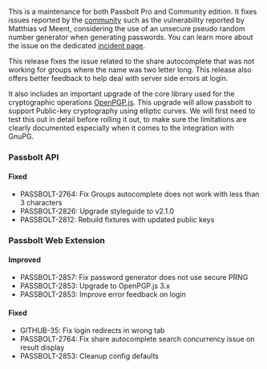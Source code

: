 This is a maintenance for both Passbolt Pro and Community edition. It fixes issues reported by 
the [community](https://community.passbolt.com/) such as the vulnerability reported by Matthias vd 
Meent, considering the use of an 
unsecure pseudo random number generator when generating passwords. You can learn more about the 
issue on the dedicated [incident page](https://help.passbolt.com/incidents/20180508_password_generator_prng).

This release fixes the issue related to the share autocomplete that was not working for groups 
where the name was two letter long. This release also offers better feedback to help deal with 
server side errors at login.

It also includes an important upgrade of the core library used for the cryptographic operations 
[OpenPGP.js](https://github.com/openpgpjs/). This upgrade will allow passbolt to support 
Public-key cryptography using elliptic 
curves. We will first need to test this out in detail before rolling it out, to make sure the 
limitations are clearly documented especially when it comes to the integration with GnuPG. 

### Passbolt API
#### Fixed

- PASSBOLT-2764: Fix Groups autocomplete does not work with less than 3 characters
- PASSBOLT-2826: Upgrade styleguide to v2.1.0
- PASSBOLT-2812: Rebuild fixtures with updated public keys

### Passbolt Web Extension
#### Improved

- PASSBOLT-2857: Fix password generator does not use secure PRNG
- PASSBOLT-2853: Upgrade to OpenPGP.js 3.x
- PASSBOLT-2853: Improve error feedback on login

#### Fixed
- GITHUB-35: Fix login redirects in wrong tab
- PASSBOLT-2764: Fix share autocomplete search concurrency issue on result display
- PASSBOLT-2853: Cleanup config defaults
